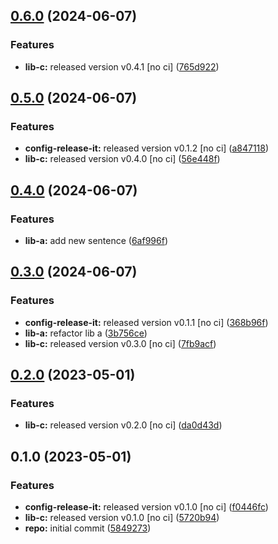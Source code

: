 

## [0.6.0](https://github.com/quannt-paypay/monorepo-semantic-releases/compare/@mono/lib-a-v0.5.0...@mono/lib-a-v0.6.0) (2024-06-07)


### Features

* **lib-c:** released version v0.4.1 [no ci] ([765d922](https://github.com/quannt-paypay/monorepo-semantic-releases/commit/765d922921eddb9cda74b1b82158b87f6918e41b))

## [0.5.0](https://github.com/quannt-paypay/monorepo-semantic-releases/compare/@mono/lib-a-v0.4.0...@mono/lib-a-v0.5.0) (2024-06-07)


### Features

* **config-release-it:** released version v0.1.2 [no ci] ([a847118](https://github.com/quannt-paypay/monorepo-semantic-releases/commit/a84711814f2e20eb0ac8bd8d2e4e10a616ce54a8))
* **lib-c:** released version v0.4.0 [no ci] ([56e448f](https://github.com/quannt-paypay/monorepo-semantic-releases/commit/56e448f3cad7c422e322d84f386713d50880336c))

## [0.4.0](https://github.com/quannt-paypay/monorepo-semantic-releases/compare/@mono/lib-a-v0.3.0...@mono/lib-a-v0.4.0) (2024-06-07)


### Features

* **lib-a:** add new sentence ([6af996f](https://github.com/quannt-paypay/monorepo-semantic-releases/commit/6af996f273bd23fcd06350a154024acc4c79a09a))

## [0.3.0](https://github.com/quannt-paypay/monorepo-semantic-releases/compare/@mono/lib-a-v0.2.0...@mono/lib-a-v0.3.0) (2024-06-07)


### Features

* **config-release-it:** released version v0.1.1 [no ci] ([368b96f](https://github.com/quannt-paypay/monorepo-semantic-releases/commit/368b96ff78be2b87952648add6ad93d0490f183f))
* **lib-a:** refactor lib a ([3b756ce](https://github.com/quannt-paypay/monorepo-semantic-releases/commit/3b756cee2d5c3e048a16d9c1394db622c9974938))
* **lib-c:** released version v0.3.0 [no ci] ([7fb9acf](https://github.com/quannt-paypay/monorepo-semantic-releases/commit/7fb9acf659b61eb7e35ad75f653788f3a520f134))

## [0.2.0](https://github.com/b12k/monorepo-semantic-releases/compare/@mono/lib-a-v0.1.0...@mono/lib-a-v0.2.0) (2023-05-01)


### Features

* **lib-c:** released version v0.2.0 [no ci] ([da0d43d](https://github.com/b12k/monorepo-semantic-releases/commit/da0d43d9539c6482a3b5b3b7fc1e993724cee886))

## 0.1.0 (2023-05-01)


### Features

* **config-release-it:** released version v0.1.0 [no ci] ([f0446fc](https://github.com/b12k/monorepo-semantic-releases/commit/f0446fc59c62a71c8d9847d38f6de84f001540ad))
* **lib-c:** released version v0.1.0 [no ci] ([5720b94](https://github.com/b12k/monorepo-semantic-releases/commit/5720b9478083eda6a67a39ca8bfb6dbe2e7d97b0))
* **repo:** initial commit ([5849273](https://github.com/b12k/monorepo-semantic-releases/commit/58492737f01fe3a2fd98e0b2b3c0646e6850a8db))
